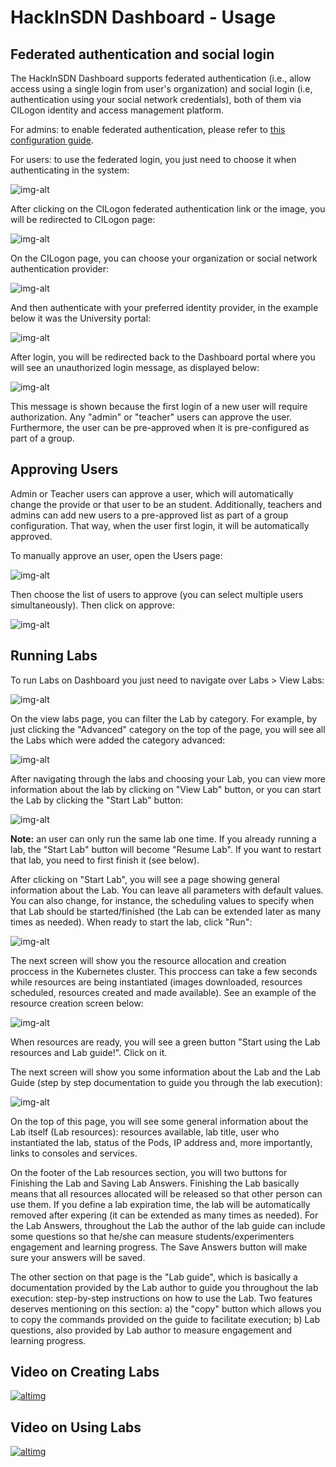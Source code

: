 # HackInSDN Dashboard - Usage

## Federated authentication and social login

The HackInSDN Dashboard supports federated authentication (i.e., allow access using a single login from user's organization) and social login (i.e, authentication using your social network credentials), both of them via CILogon identity and access management platform.

For admins: to enable federated authentication, please refer to [this configuration guide](./INSTALL.md#authentication).

For users: to use the federated login, you just need to choose it when authenticating in the system:

![img-alt](./img/dashboard-login-page.png)

After clicking on the CILogon federated authentication link or the image, you will be redirected to CILogon page:

![img-alt](./img/dashboard-cilogon-choose.png)

On the CILogon page, you can choose your organization or social network authentication provider:

![img-alt](./img/dashboard-cilogon.png)

And then authenticate with your preferred identity provider, in the example below it was the University portal:

![img-alt](./img/dashboard-ufba.png)

After login, you will be redirected back to the Dashboard portal where you will see an unauthorized login message, as displayed below:

![img-alt](./img/dashboard-unauthorized.png)

This message is shown because the first login of a new user will require authorization. Any "admin" or "teacher" users can approve the user. Furthermore, the user can be pre-approved when it is pre-configured as part of a group.

## Approving Users

Admin or Teacher users can approve a user, which will automatically change the provide or that user to be an student. Additionally, teachers and admins can add new users to a pre-approved list as part of a group configuration. That way, when the user first login, it will be automatically approved.

To manually approve an user, open the Users page:

![img-alt](./img/dashboard-menu-view-users.png)

Then choose the list of users to approve (you can select multiple users simultaneously). Then click on approve:

![img-alt](./img/dashboard-approve-users.png)

## Running Labs

To run Labs on Dashboard you just need to navigate over Labs > View Labs:

![img-alt](./img/dashboard-menu-view-labs.png)

On the view labs page, you can filter the Lab by category. For example, by just clicking the "Advanced" category on the top of the page, you will see all the Labs which were added the category advanced:

![img-alt](./img/dashboard-filter-category.png)

After navigating through the labs and choosing your Lab, you can view more information about the lab by clicking on "View Lab" button, or you can start the Lab by clicking the "Start Lab" button:

![img-alt](./img/dashboard-lab-view-start.png)

**Note:** an user can only run the same lab one time. If you already running a lab, the "Start Lab" button will become "Resume Lab". If you want to restart that lab, you need to first finish it (see below).

After clicking on "Start Lab", you will see a page showing general information about the Lab. You can leave all parameters with default values. You can also change, for instance, the scheduling values to specify when that Lab should be started/finished (the Lab can be extended later as many times as needed). When ready to start the lab, click "Run":

![img-alt](./img/dashboard-lab-run.png)

The next screen will show you the resource allocation and creation proccess in the Kubernetes cluster. This proccess can take a few seconds while resources are being instantiated (images downloaded, resources scheduled, resources created and made available). See an example of the resource creation screen below:

![img-alt](./img/lab-starting.gif)

When resources are ready, you will see a green button "Start using the Lab resources and Lab guide!". Click on it.

The next screen will show you some information about the Lab and the Lab Guide (step by step documentation to guide you through the lab execution):

![img-alt](./img/dashboard-lab-guide.png)

On the top of this page, you will see some general information about the Lab itself (Lab resources): resources available, lab title, user who instantiated the lab, status of the Pods, IP address and, more importantly, links to consoles and services.

On the footer of the Lab resources section, you will two buttons for Finishing the Lab and Saving Lab Answers. Finishing the Lab basically means that all resources allocated will be released so that other person can use them. If you define a lab expiration time, the lab will be automatically removed after expering (it can be extended as many times as needed). For the Lab Answers, throughout the Lab the author of the lab guide can include some questions so that he/she can measure students/experimenters engagement and learning progress. The Save Answers button will make sure your answers will be saved.

The other section on that page is the "Lab guide", which is basically a documentation provided by the Lab author to guide you throughout the lab execution: step-by-step instructions on how to use the Lab. Two features deserves mentioning on this section: a) the "copy" button which allows you to copy the commands provided on the guide to facilitate execution; b) Lab questions, also provided by Lab author to measure engagement and learning progress.

## Video on Creating Labs

[![altimg](https://img.youtube.com/vi/YKb_MtTeZ1k/0.jpg)](https://www.youtube.com/watch?v=YKb_MtTeZ1k)


## Video on Using Labs

[![altimg](https://img.youtube.com/vi/o5lC5tBhZM0/0.jpg)](https://www.youtube.com/watch?v=o5lC5tBhZM0)
